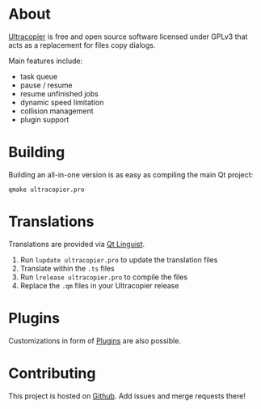 # About

[Ultracopier](https://ultracopier.first-world.info/) is free and open
source software licensed under GPLv3 that acts as a replacement for
files copy dialogs.

Main features include:
- task queue
- pause / resume
- resume unfinished jobs
- dynamic speed limitation
- collision management
- plugin support


# Building

Building an all-in-one version is as easy as compiling the main Qt project:

    qmake ultracopier.pro


# Translations

Translations are provided via [Qt Linguist](http://doc.qt.io/qt-5/qtlinguist-index.html).

1. Run `lupdate ultracopier.pro` to update the translation files
2. Translate within the `.ts` files
3. Run `lrelease ultracopier.pro` to compile the files
4. Replace the `.qm` files in your Ultracopier release


# Plugins

Customizations in form of [Plugins](plugins/README.me) are also possible.


# Contributing
This project is hosted on [Github](https://github.com/alphaonex86/Ultracopier).
Add issues and merge requests there!

